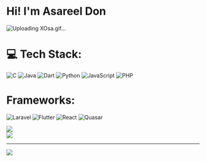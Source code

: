 # Hi! I'm Asareel Don

![Uploading XOsa.gif…]()

# 💻 Tech Stack:
![C](https://img.shields.io/badge/c-%2300599C.svg?style=for-the-badge&logo=c&logoColor=white) ![Java](https://img.shields.io/badge/java-%23ED8B00.svg?style=for-the-badge&logo=openjdk&logoColor=white) ![Dart](https://img.shields.io/badge/dart-%230175C2.svg?style=for-the-badge&logo=dart&logoColor=white) ![Python](https://img.shields.io/badge/python-3670A0?style=for-the-badge&logo=python&logoColor=ffdd54) ![JavaScript](https://img.shields.io/badge/javascript-%23323330.svg?style=for-the-badge&logo=javascript&logoColor=%23F7DF1E) ![PHP](https://img.shields.io/badge/php-%23777BB4.svg?style=for-the-badge&logo=php&logoColor=white)

# Frameworks:
![Laravel](https://img.shields.io/badge/laravel-%23FF2D20.svg?style=for-the-badge&logo=laravel&logoColor=white) ![Flutter](https://img.shields.io/badge/Flutter-%2302569B.svg?style=for-the-badge&logo=Flutter&logoColor=white) ![React](https://img.shields.io/badge/react-%2320232a.svg?style=for-the-badge&logo=react&logoColor=%2361DAFB) ![Quasar](https://img.shields.io/badge/Quasar-16B7FB?style=for-the-badge&logo=quasar&logoColor=black)

![](https://github-readme-streak-stats.herokuapp.com/?user=AsareelDon&theme=react&hide_border=true)<br/>
![](https://github-readme-stats.vercel.app/api/top-langs/?username=AsareelDon&theme=react&hide_border=true&include_all_commits=false&count_private=false&layout=compact)

---
[![](https://visitcount.itsvg.in/api?id=AsareelDon&icon=0&color=0)](https://visitcount.itsvg.in)


<!-- Proudly created with GPRM ( https://gprm.itsvg.in ) -->
